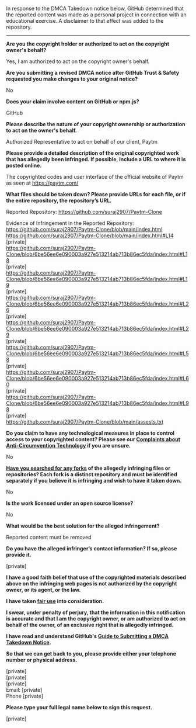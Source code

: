 In response to the DMCA Takedown notice below, GitHub determined that the reported content was made as a personal project in connection with an educational exercise. A disclaimer to that effect was added to the repository.

---

**Are you the copyright holder or authorized to act on the copyright owner's behalf?**

Yes, I am authorized to act on the copyright owner's behalf.

**Are you submitting a revised DMCA notice after GitHub Trust & Safety requested you make changes to your original notice?**

No

**Does your claim involve content on GitHub or npm.js?**

GitHub

**Please describe the nature of your copyright ownership or authorization to act on the owner's behalf.**

Authorized Representative to act on behalf of our client, Paytm

**Please provide a detailed description of the original copyrighted work that has allegedly been infringed. If possible, include a URL to where it is posted online.**

The copyrighted codes and user interface of the official website of Paytm as seen at https://paytm.com/

**What files should be taken down? Please provide URLs for each file, or if the entire repository, the repository’s URL.**

Reported Repository: https://github.com/suraj2907/Paytm-Clone

Evidence of Infringement in the Reported Repository:  
https://github.com/suraj2907/Paytm-Clone/blob/main/index.html  
https://github.com/suraj2907/Paytm-Clone/blob/main/index.html#L14  
[private]  
https://github.com/suraj2907/Paytm-Clone/blob/6be56ee6e090003a927e513214ab713b86ec5fda/index.html#L18  
[private]  
https://github.com/suraj2907/Paytm-Clone/blob/6be56ee6e090003a927e513214ab713b86ec5fda/index.html#L19  
[private]  
https://github.com/suraj2907/Paytm-Clone/blob/6be56ee6e090003a927e513214ab713b86ec5fda/index.html#L26  
[private]  
https://github.com/suraj2907/Paytm-Clone/blob/6be56ee6e090003a927e513214ab713b86ec5fda/index.html#L29  
[private]  
https://github.com/suraj2907/Paytm-Clone/blob/6be56ee6e090003a927e513214ab713b86ec5fda/index.html#L58  
[private]  
https://github.com/suraj2907/Paytm-Clone/blob/6be56ee6e090003a927e513214ab713b86ec5fda/index.html#L60  
[private]  
https://github.com/suraj2907/Paytm-Clone/blob/6be56ee6e090003a927e513214ab713b86ec5fda/index.html#L98  
[private]  
https://github.com/suraj2907/Paytm-Clone/blob/main/assests.txt  

**Do you claim to have any technological measures in place to control access to your copyrighted content? Please see our <a href="https://docs.github.com/articles/guide-to-submitting-a-dmca-takedown-notice#complaints-about-anti-circumvention-technology">Complaints about Anti-Circumvention Technology</a> if you are unsure.**

No

**<a href="https://docs.github.com/articles/dmca-takedown-policy#b-what-about-forks-or-whats-a-fork">Have you searched for any forks</a> of the allegedly infringing files or repositories? Each fork is a distinct repository and must be identified separately if you believe it is infringing and wish to have it taken down.**

No

**Is the work licensed under an open source license?**

No

**What would be the best solution for the alleged infringement?**

Reported content must be removed

**Do you have the alleged infringer’s contact information? If so, please provide it.**

[private]  

**I have a good faith belief that use of the copyrighted materials described above on the infringing web pages is not authorized by the copyright owner, or its agent, or the law.**

**I have taken <a href="https://www.lumendatabase.org/topics/22">fair use</a> into consideration.**

**I swear, under penalty of perjury, that the information in this notification is accurate and that I am the copyright owner, or am authorized to act on behalf of the owner, of an exclusive right that is allegedly infringed.**

**I have read and understand GitHub's <a href="https://docs.github.com/articles/guide-to-submitting-a-dmca-takedown-notice/">Guide to Submitting a DMCA Takedown Notice</a>.**

**So that we can get back to you, please provide either your telephone number or physical address.**

[private]  
[private]  
[private]  
Email: [private]  
Phone [private]  

**Please type your full legal name below to sign this request.**

[private]  
